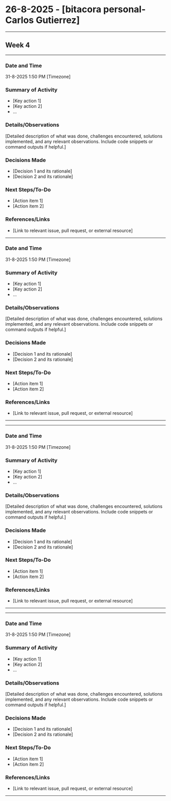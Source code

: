 # 26-8-2025 - [bitacora personal-Carlos Gutierrez]
-----------------------------------------------------------------------------------------------------------------------------------------------------------------------
## Week 4
-----------------------------------------------------------------------------------------------------------------------------------------------------------------------
### Date and Time
31-8-2025 1:50 PM [Timezone]

### Summary of Activity
- [Key action 1]
- [Key action 2]
- ...

### Details/Observations
[Detailed description of what was done, challenges encountered, solutions implemented, and any relevant observations. Include code snippets or command outputs if helpful.]

### Decisions Made
- [Decision 1 and its rationale]
- [Decision 2 and its rationale]

### Next Steps/To-Do
- [Action item 1]
- [Action item 2]

### References/Links
- [Link to relevant issue, pull request, or external resource]

-----------------------------------------------------------------------------------------------------------------------------------------------------------------------
### Date and Time
31-8-2025 1:50 PM [Timezone]

### Summary of Activity
- [Key action 1]
- [Key action 2]
- ...

### Details/Observations
[Detailed description of what was done, challenges encountered, solutions implemented, and any relevant observations. Include code snippets or command outputs if helpful.]

### Decisions Made
- [Decision 1 and its rationale]
- [Decision 2 and its rationale]

### Next Steps/To-Do
- [Action item 1]
- [Action item 2]

### References/Links
- [Link to relevant issue, pull request, or external resource]

-----------------------------------------------------------------------------------------------------------------------------------------------------------------------
-----------------------------------------------------------------------------------------------------------------------------------------------------------------------
### Date and Time
31-8-2025 1:50 PM [Timezone]

### Summary of Activity
- [Key action 1]
- [Key action 2]
- ...

### Details/Observations
[Detailed description of what was done, challenges encountered, solutions implemented, and any relevant observations. Include code snippets or command outputs if helpful.]

### Decisions Made
- [Decision 1 and its rationale]
- [Decision 2 and its rationale]

### Next Steps/To-Do
- [Action item 1]
- [Action item 2]

### References/Links
- [Link to relevant issue, pull request, or external resource]

-----------------------------------------------------------------------------------------------------------------------------------------------------------------------
-----------------------------------------------------------------------------------------------------------------------------------------------------------------------
### Date and Time
31-8-2025 1:50 PM [Timezone]

### Summary of Activity
- [Key action 1]
- [Key action 2]
- ...

### Details/Observations
[Detailed description of what was done, challenges encountered, solutions implemented, and any relevant observations. Include code snippets or command outputs if helpful.]

### Decisions Made
- [Decision 1 and its rationale]
- [Decision 2 and its rationale]

### Next Steps/To-Do
- [Action item 1]
- [Action item 2]

### References/Links
- [Link to relevant issue, pull request, or external resource]

-----------------------------------------------------------------------------------------------------------------------------------------------------------------------
